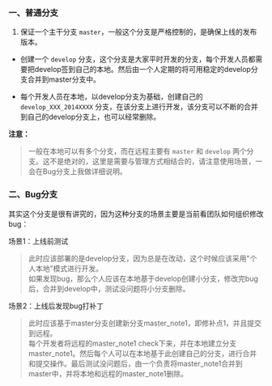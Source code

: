 ### 一、普通分支

1. 保证一个主干分支 `master`，一般这个分支是严格控制的，是确保上线的发布版本。

* 创建一个 `develop` 分支，这个分支是大家平时开发的分支，每个开发人员都需要把develop签到自己的本地。然后由一个人定期的将可用稳定的develop分支合并到master分支中。

* 每个开发人员在本地，以develop分支为基础，创建自己的 `develop_XXX_2014XXXX` 分支，在该分支上进行开发，该分支可以不断的合并到自己的develop分支上，也可以经常删除。

**注意：**
>一般在本地可以有多个分支，而在远程主要有 `master` 和 `develop` 两个分支。这不是绝对的，这里是需要与管理方式相结合的，请注意使用场景，一会在Bug分支上我做详细说明。

### 二、Bug分支

其实这个分支是很有讲究的，因为这种分支的场景主要是当前看团队如何组织修改bug：

场景1：上线前测试

>此时应该部署的是develop分支，因为总是在改动，这个时候应该采用"个人本地"模式进行开发。<br/>如果发现bug，那么个人应该在本地基于develop创建小分支，修改完bug后，合并到develop中，测试没问题将小分支删除。

场景2：上线后发现bug打补丁

>此时应该基于master分支创建新分支master\_note1，即修补点1，并且提交到远程。<br/>每个开发者将远程的master\_note1 check下来，并在本地建立分支master\_note1。然后每个人可以在本地基于此创建自己的分支，进行合并和提交操作。最后测试没问题后，由一个负责将master\_note1合并到master中，并将本地和远程的master\_note1删除。
